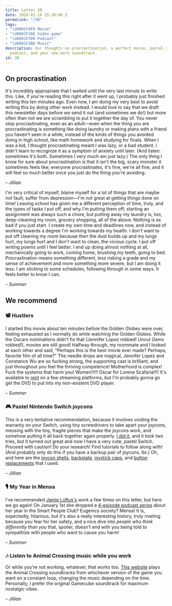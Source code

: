 ```yaml
---
title: Letter 30
date: 2020-01-16 15:20:00 Z
permalink: "/30"
tags:
- "\U0001F4FD️ Movie"
- "\U0001F3AE Video game"
- "\U0001F399️ Podcast"
- "\U0001F3B6 Music"
description: Our thoughts on procrastination, a perfect movie, pastel stuff, a thoughtful
  podcast, and your new work soundtrack.
id: 30
---
```


## On procrastination

It's incredibly appropriate that I waited until the very last minute to write this. Like, if you're reading this right after it went up, I probably just finished writing this ten minutes ago. Even now, I am doing my very best to avoid writing this by doing other work instead. I would love to say that we draft this newsletter days before we send it out (and sometimes we do!) but more often than not we are scrambling to put it together the day of. You never stop procrastinating, even as an adult—even when the thing you are procrastinating is something like doing laundry or making plans with a friend you haven't seen in a while, instead of the kinds of things you avoided doing in high school, like math homework and studying for finals. When I was a kid, I thought procrastinating meant I was lazy, or a bad student. I didn't learn to recognize it as a symptom of anxiety until later. (And listen: sometimes it's both. Sometimes I very much am just lazy.) The only thing I know for sure about procrastination is that it isn't the big, scary monster it sometimes feels like; everyone procrastinates, it's fine, we're all fine, and it will feel so much better once you just do the thing you're avoiding. 

– *Jillian*

I'm very critical of myself, blame myself for a lot of things that are maybe not fault, suffer from depression—I'm not great at getting things done on time! Leaving school has given me a different perception of time, truly, and the types of tasks I put off, and why I'm putting them off; starting an assignment was always such a chore, but putting away my laundry is, too, deep-cleaning my room, grocery shopping, all of the above. Nothing is as bad if you just start. I create my own time and deadlines now, and instead of working towards a degree I'm working towards my health. I don't want to put off cleaning my room because then the dust builds up and my lungs hurt, my lungs hurt and I don't want to clean, the vicious cycle. I put off writing poems until I feel better. I end up doing almost nothing at all, mechanically going to work, coming home, brushing my teeth, going to bed. Procrastination means something different, less risking a grade and my sense of achievement and more something more severe, but I am doing it less. I am sticking to some schedules, following through in some ways. It feels better to know I can. 

– *Summer*

## We recommend

### 📽️ Hustlers

I started this movie about ten minutes before the Golden Globes were over, feeling exhausted as I normally do while watching the Golden Globes. While the Oscars nominations didn't fix that (Jennifer Lopez robbed! *Uncut Gems* robbed!), movies are still good! Halfway through, my roommate and I looked at each other and said, "Perhaps this is the best movie ever made? Perhaps, favorite film of all time?" The needle drops are magical, Jennifer Lopez and Constance Wu are so fucking strong, the supporting cast is brilliant, and just throughout you feel the thriving competence! Motherhood is complex! Fuck the systems that harm you! Women!!!!! Oscar for Lorene Scafaria!!!! It's available to [rent](https://www.youtube.com/watch?v=lT_ot9Lud4c) on a few streaming platforms, but I'm probably gonna go get the DVD to put into my non-existent DVD player. 

– *Summer*

### 🎮 Pastel Nintendo Switch joycons

This is a very tentative recommendation, because it involves voiding the warranty on your Switch, using tiny screwdrivers to take apart your joycons, messing with the tiny, fragile pieces that make the joycons work, and somehow putting it all back together again properly. [I did it](https://twitter.com/jilliangmeehan/status/1216410858991116289), and it took two tries, but it turned out great and now I have a very cute, pastel Switch. Proceed with caution! Do your research! Find tutorials to follow along with! (And probably only do this if you have a backup pair of joycons, lbr.) Oh, and here are the [joycon shells](https://www.amazon.com/eXtremeRate-Handheld-Controller-Replacement-Nintendo/dp/B07NVLH8PR), [backplate](https://www.amazon.com/eXtremeRate-Nintendo-Switch-Handheld-Controller-Replacement/dp/B07NVMXNM8/ref=pd_sim_b2b_5/144-3376423-1654755?_encoding=UTF8&pd_rd_i=B07NVMXNM8&pd_rd_r=2676276a-9bfd-49b2-beb9-cc74e71d294a&pd_rd_w=95Hgh&pd_rd_wg=fM8QG&pf_rd_p=a07701e4-f565-442a-b97f-93ab23cbb7ef&pf_rd_r=8EDC70YF06AVQZMJCPYQ&psc=1&refRID=8EDC70YF06AVQZMJCPYQ), [joystick caps](https://www.amazon.com/GeekShare-Silicone-Sakura-Joystick-Caps-Switch-nintendo/dp/B07W6L39V6/ref=pd_bxgy_147_3/144-3376423-1654755?_encoding=UTF8&pd_rd_i=B07W6L39V6&pd_rd_r=2676276a-9bfd-49b2-beb9-cc74e71d294a&pd_rd_w=VdBhM&pd_rd_wg=fM8QG&pf_rd_p=09627863-9889-4290-b90a-5e9f86682449&pf_rd_r=8EDC70YF06AVQZMJCPYQ&psc=1&refRID=8EDC70YF06AVQZMJCPYQ), and [button replacements](https://www.amazon.com/eXtremeRate-Replacement-Direction-Nintendo-Included/dp/B07PLXN2JZ/ref=pd_sim_b2b_1/144-3376423-1654755?_encoding=UTF8&pd_rd_i=B07PN35QG4&pd_rd_r=2676276a-9bfd-49b2-beb9-cc74e71d294a&pd_rd_w=95Hgh&pd_rd_wg=fM8QG&pf_rd_p=a07701e4-f565-442a-b97f-93ab23cbb7ef&pf_rd_r=8EDC70YF06AVQZMJCPYQ&refRID=8EDC70YF06AVQZMJCPYQ&th=1) that I used.

– *Jillian*

### 🎙️ My Year in Mensa

I've recommended [Jamie Loftus's](http://jamieloftusisinnocent.com/) work a few times on this letter, but here we go again! On January 1st she dropped a [4-episode podcast series](https://anchor.fm/jamie-loftus) about her year in the Smart People Club? Eugenics society? Mensa! It is, expectedly, hilarious, but it's also a really interesting history, truly riveting because you fear for her safety, and a nice dive into *people who think differently than you* that, spoiler, doesn't end with you being told to sympathize with people who want to cause you harm! 

– *Summer*

### 🎶 Listen to Animal Crossing music while you work

Or while you're not working, whatever, that works too. [This website](http://tane.us/ac/) plays the Animal Crossing soundtracks from whichever version of the game you want on a constant loop, changing the music depending on the time. Personally, I prefer the original Gamecube soundtrack for maximum nostalgic vibes. 

– *Jillian*